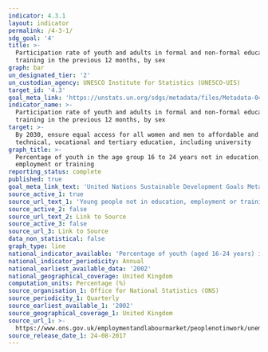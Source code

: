 ```yaml
---
indicator: 4.3.1
layout: indicator
permalink: /4-3-1/
sdg_goal: '4'
title: >-
  Participation rate of youth and adults in formal and non-formal education and
  training in the previous 12 months, by sex
graph: bar
un_designated_tier: '2'
un_custodian_agency: UNESCO Institute for Statistics (UNESCO-UIS)
target_id: '4.3'
goal_meta_link: 'https://unstats.un.org/sdgs/metadata/files/Metadata-04-03-01.pdf'
indicator_name: >-
  Participation rate of youth and adults in formal and non-formal education and
  training in the previous 12 months, by sex
target: >-
  By 2030, ensure equal access for all women and men to affordable and quality
  technical, vocational and tertiary education, including university
graph_title: >-
  Percentage of youth in the age group 16 to 24 years not in education,
  employment or training
reporting_status: complete
published: true
goal_meta_link_text: 'United Nations Sustainable Development Goals Metadata: 4.3.1'
source_active_1: true
source_url_text_1: 'Young people not in education, employment or training (NEET)'
source_active_2: false
source_url_text_2: Link to Source
source_active_3: false
source_url_3: Link to Source
data_non_statistical: false
graph_type: line
national_indicator_available: 'Percentage of youth (aged 16-24 years) in education, employment or training'
national_indicator_periodicity: Annual
national_earliest_available_data: '2002'
national_geographical_coverage: United Kingdom
computation_units: Percentage (%)
source_organisation_1: Office for National Statistics (ONS)
source_periodicity_1: Quarterly
source_earliest_available_1: '2002'
source_geographical_coverage_1: United Kingdom
source_url_1: >-
  https://www.ons.gov.uk/employmentandlabourmarket/peoplenotinwork/unemployment/datasets/youngpeoplenotineducationemploymentortrainingneettable1
source_release_date_1: 24-08-2017
---
```

